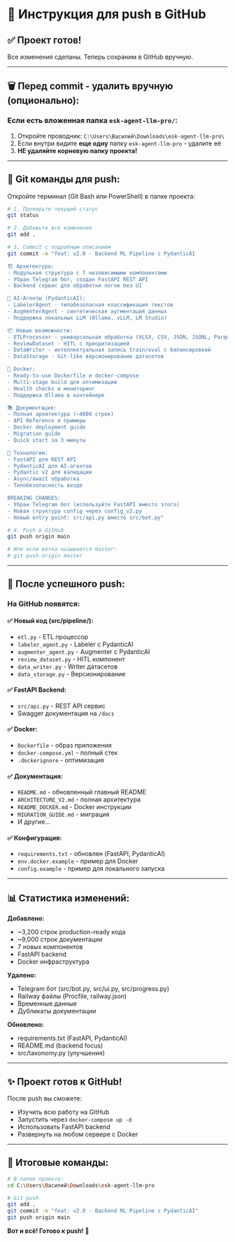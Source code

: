 # 📝 Инструкция для push в GitHub

## ✅ Проект готов!

Все изменения сделаны. Теперь сохраним в GitHub вручную.

---

## 🗑️ Перед commit - удалить вручную (опционально):

### Если есть вложенная папка `esk-agent-llm-pro/`:
1. Откройте проводник: `C:\Users\Василий\Downloads\esk-agent-llm-pro\`
2. Если внутри видите **еще одну** папку `esk-agent-llm-pro` - удалите её
3. **НЕ удаляйте корневую папку проекта!**

---

## 🚀 Git команды для push:

Откройте терминал (Git Bash или PowerShell) в папке проекта:

```bash
# 1. Проверьте текущий статус
git status

# 2. Добавьте все изменения
git add .

# 3. Commit с подробным описанием
git commit -m "feat: v2.0 - Backend ML Pipeline с PydanticAI

🏗️ Архитектура:
- Модульная структура с 7 независимыми компонентами
- Убран Telegram бот, создан FastAPI REST API
- Backend сервис для обработки логов без UI

🤖 AI-Агенты (PydanticAI):
- LabelerAgent - типобезопасная классификация текстов
- AugmenterAgent - синтетическая аугментация данных
- Поддержка локальных LLM (Ollama, vLLM, LM Studio)

📦 Новые возможности:
- ETLProcessor - универсальная обработка (XLSX, CSV, JSON, JSONL, Parquet)
- ReviewDataset - HITL с приоритизацией
- DataWriter - интеллектуальная запись train/eval с балансировкой
- DataStorage - Git-like версионирование датасетов

🐳 Docker:
- Ready-to-use Dockerfile и docker-compose
- Multi-stage build для оптимизации
- Health checks и мониторинг
- Поддержка Ollama в контейнере

📚 Документация:
- Полная архитектура (~4000 строк)
- API Reference и примеры
- Docker deployment guide
- Migration guide
- Quick start за 3 минуты

🎯 Технологии:
- FastAPI для REST API
- PydanticAI для AI-агентов
- Pydantic v2 для валидации
- Async/await обработка
- Типобезопасность везде

BREAKING CHANGES:
- Убран Telegram бот (используйте FastAPI вместо этого)
- Новая структура config через config_v2.py
- Новый entry point: src/api.py вместо src/bot.py"

# 4. Push в GitHub
git push origin main

# Или если ветка называется master:
# git push origin master
```

---

## 🎉 После успешного push:

### На GitHub появятся:

#### ✅ Новый код (src/pipeline/):
- `etl.py` - ETL процессор
- `labeler_agent.py` - Labeler с PydanticAI
- `augmenter_agent.py` - Augmenter с PydanticAI
- `review_dataset.py` - HITL компонент
- `data_writer.py` - Writer датасетов
- `data_storage.py` - Версионирование

#### ✅ FastAPI Backend:
- `src/api.py` - REST API сервис
- Swagger документация на `/docs`

#### ✅ Docker:
- `Dockerfile` - образ приложения
- `docker-compose.yml` - полный стек
- `.dockerignore` - оптимизация

#### ✅ Документация:
- `README.md` - обновленный главный README
- `ARCHITECTURE_V2.md` - полная архитектура
- `README_DOCKER.md` - Docker инструкции
- `MIGRATION_GUIDE.md` - миграция
- И другие...

#### ✅ Конфигурация:
- `requirements.txt` - обновлен (FastAPI, PydanticAI)
- `env.docker.example` - пример для Docker
- `config.example` - пример для локального запуска

---

## 📊 Статистика изменений:

**Добавлено:**
- ~3,200 строк production-ready кода
- ~9,000 строк документации
- 7 новых компонентов
- FastAPI backend
- Docker инфраструктура

**Удалено:**
- Telegram бот (src/bot.py, src/ui.py, src/progress.py)
- Railway файлы (Procfile, railway.json)
- Временные данные
- Дубликаты документации

**Обновлено:**
- requirements.txt (FastAPI, PydanticAI)
- README.md (backend focus)
- src/taxonomy.py (улучшения)

---

## ✨ Проект готов к GitHub!

После push вы сможете:
- Изучить всю работу на GitHub
- Запустить через `docker-compose up -d`
- Использовать FastAPI backend
- Развернуть на любом сервере с Docker

---

## 🎯 Итоговые команды:

```bash
# В папке проекта:
cd C:\Users\Василий\Downloads\esk-agent-llm-pro

# Git push
git add .
git commit -m "feat: v2.0 - Backend ML Pipeline с PydanticAI"
git push origin main
```

**Вот и всё! Готово к push! 🚀**
